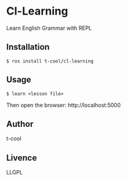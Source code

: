 # Cl-Learning

Learn English Grammar with REPL

## Installation

```
$ ros install t-cool/cl-learning
```

## Usage

```
$ learn <lesson file>
```
Then open the browser: http://localhost:5000

## Author

t-cool

## Livence

LLGPL